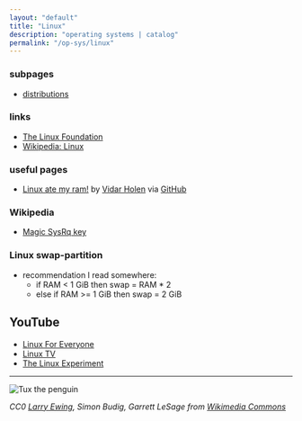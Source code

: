 ```yaml
---
layout: "default"
title: "Linux"
description: "operating systems | catalog"
permalink: "/op-sys/linux"
---
```


### subpages

- [distributions](distros/distros.md)

### links

- [The Linux Foundation](https://www.linuxfoundation.org/)
- [Wikipedia: Linux](https://en.wikipedia.org/wiki/Linux)

### useful pages

- [Linux ate my ram!](https://www.linuxatemyram.com) by [Vidar Holen](https://www.vidarholen.net/contents/index.html) via [GitHub](https://github.com/koalaman/linuxatemyram.com)

### Wikipedia

- [Magic SysRq key](https://en.wikipedia.org/wiki/Magic_SysRq_key)

### Linux swap-partition

- recommendation I read somewhere:
    - if RAM < 1 GiB then swap = RAM * 2
    - else if RAM >= 1 GiB then swap = 2 GiB

## YouTube

- [Linux For Everyone](https://www.youtube.com/c/LinuxForEveryone)
- [Linux TV](https://www.youtube.com/c/fymlinux)
- [The Linux Experiment](https://www.youtube.com/c/TheLinuxExperiment)

---

![Tux the penguin](https://upload.wikimedia.org/wikipedia/commons/3/35/Tux.svg)

*CC0 [Larry Ewing](mailto:lewing@isc.tamu.edu), Simon Budig, Garrett LeSage from [Wikimedia Commons](https://commons.wikimedia.org/wiki/File:Tux.svg)*
